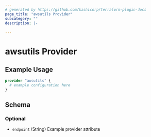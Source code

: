 ```yaml
---
# generated by https://github.com/hashicorp/terraform-plugin-docs
page_title: "awsutils Provider"
subcategory: ""
description: |-
  
---
```


# awsutils Provider



## Example Usage

```terraform
provider "awsutils" {
  # example configuration here
}
```

<!-- schema generated by tfplugindocs -->
## Schema

### Optional

- `endpoint` (String) Example provider attribute
